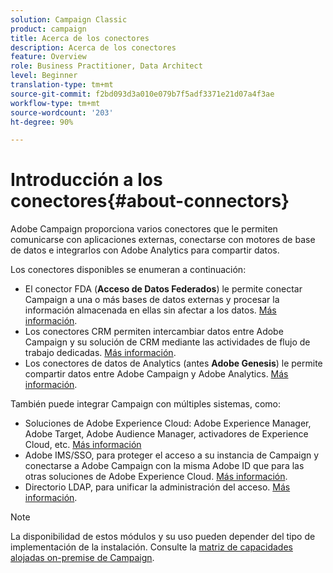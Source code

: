 ```yaml
---
solution: Campaign Classic
product: campaign
title: Acerca de los conectores
description: Acerca de los conectores
feature: Overview
role: Business Practitioner, Data Architect
level: Beginner
translation-type: tm+mt
source-git-commit: f2bd093d3a010e079b7f5adf3371e21d07a4f3ae
workflow-type: tm+mt
source-wordcount: '203'
ht-degree: 90%

---
```



# Introducción a los conectores{#about-connectors}

Adobe Campaign proporciona varios conectores que le permiten comunicarse con aplicaciones externas, conectarse con motores de base de datos e integrarlos con Adobe Analytics para compartir datos.

Los conectores disponibles se enumeran a continuación:

* El conector FDA (**Acceso de Datos Federados**) le permite conectar Campaign a una o más bases de datos externas y procesar la información almacenada en ellas sin afectar a los datos. [Más información](../../installation/using/about-fda.md).
* Los conectores CRM permiten intercambiar datos entre Adobe Campaign y su solución de CRM mediante las actividades de flujo de trabajo dedicadas. [Más información](../../platform/using/crm-connectors.md).
* Los conectores de datos de Analytics (antes **Adobe Genesis**) le permite compartir datos entre Adobe Campaign y Adobe Analytics. [Más información](../../platform/using/adobe-analytics-data-connector.md).

También puede integrar Campaign con múltiples sistemas, como:

* Soluciones de Adobe Experience Cloud: Adobe Experience Manager, Adobe Target, Adobe Audience Manager, activadores de Experience Cloud, etc. [Más información](../../integrations/using/about-campaign-integrations.md)
* Adobe IMS/SSO, para proteger el acceso a su instancia de Campaign y conectarse a Adobe Campaign con la misma Adobe ID que para las otras soluciones de Adobe Experience Cloud. [Más información](../../integrations/using/about-adobe-id.md).
* Directorio LDAP, para unificar la administración del acceso. [Más información](../../installation/using/connecting-through-ldap.md).

>[!NOTE]
>
>La disponibilidad de estos módulos y su uso pueden depender del tipo de implementación de la instalación. Consulte la [matriz de capacidades alojadas on-premise de Campaign](../../installation/using/capability-matrix.md).

